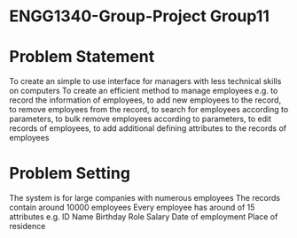 # ENGG1340-Group-Project Group11

# Problem Statement
To create an simple to use interface for managers with less technical skills on computers
To create an efficient method to manage employees
e.g. 
to record the information of employees, 
to add new employees to the record, 
to remove employees from the record, 
to search for employees according to parameters,
to bulk remove employees according to parameters,
to edit records of employees, 
to add additional defining attributes to the records of employees

# Problem Setting
The system is for large companies with numerous employees
The records contain around 10000 employees
Every employee has around of 15 attributes
e.g.
ID
Name
Birthday
Role
Salary
Date of employment
Place of residence
